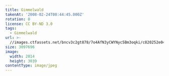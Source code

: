 ```yaml
---
title: Gimmelwald
takenAt: '2008-02-24T08:44:45.000Z'
rotation: 0
license: CC BY-ND 3.0
tags:
  - Gimmelwald
url: >-
  //images.ctfassets.net/bncv3c2gt878/7o4AfN3yCWYNyc5Bm3oqki/c820252e04bfeec49b57bf5e413f9071/gimmelwald_4559713517_o
size: 3097696
image:
  width: 2014
  height: 3039
contentType: image/jpeg
---
```


